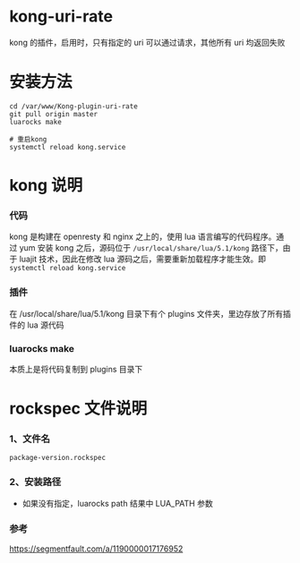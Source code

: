 # kong-uri-rate

kong 的插件，启用时，只有指定的 uri 可以通过请求，其他所有 uri 均返回失败


# 安装方法

```
cd /var/www/Kong-plugin-uri-rate
git pull origin master
luarocks make

# 重启kong
systemctl reload kong.service

```

# kong 说明

### 代码

kong 是构建在 openresty 和 nginx 之上的，使用 lua 语言编写的代码程序。通过 yum 安装 kong 之后，源码位于 ```/usr/local/share/lua/5.1/kong``` 路径下，由于 luajit 技术，因此在修改 lua 源码之后，需要重新加载程序才能生效。即 ```systemctl reload kong.service``` 


### 插件

在 /usr/local/share/lua/5.1/kong 目录下有个 plugins 文件夹，里边存放了所有插件的 lua 源代码

### luarocks make

本质上是将代码复制到 plugins 目录下


# rockspec 文件说明

### 1、文件名

```
package-version.rockspec
```

### 2、安装路径

* 如果没有指定，luarocks path 结果中 LUA_PATH 参数


### 参考
https://segmentfault.com/a/1190000017176952



